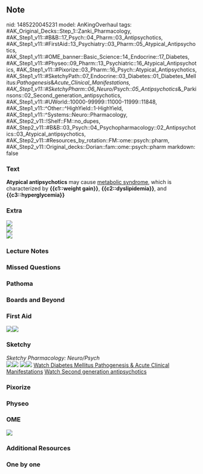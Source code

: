 ## Note
nid: 1485220045231
model: AnKingOverhaul
tags: #AK_Original_Decks::Step_1::Zanki_Pharmacology, #AK_Step1_v11::#B&B::17_Psych::04_Pharm::03_Antipsychotics, #AK_Step1_v11::#FirstAid::13_Psychiatry::03_Pharm::05_Atypical_Antipsychotics, #AK_Step1_v11::#OME_banner::Basic_Science::14_Endocrine::17_Diabetes, #AK_Step1_v11::#Physeo::09_Pharm::13_Psychiatric::16_Atypical_Antipsychotics, #AK_Step1_v11::#Pixorize::03_Pharm::16_Psych::Atypical_Antipsychotics, #AK_Step1_v11::#SketchyPath::07_Endocrine::03_Diabetes::01_Diabetes_Mellitus:_Pathogenesis_&_Acute_Clinical_Manifestations, #AK_Step1_v11::#SketchyPharm::06_Neuro/Psych::05_Antipsychotics_&_Parkinsons::02_Second_generation_antipsychotics, #AK_Step1_v11::#UWorld::10000-99999::11000-11999::11848, #AK_Step1_v11::^Other::^HighYield::1-HighYield, #AK_Step1_v11::^Systems::Neuro::Pharmacology, #AK_Step2_v11::!Shelf::FM::no_dupes, #AK_Step2_v11::#B&B::03_Psych::04_Psychopharmacology::02_Antipsychotics::03_Atypical_antipsychotics, #AK_Step2_v11::#Resources_by_rotation::FM::ome::psych::pharm, #AK_Step2_v11::Original_decks::Dorian::fam::ome::psych::pharm
markdown: false

### Text
<div>
  <b>Atypical antipsychotics</b> may cause <u>metabolic
  syndrome</u>, which is characterized by <b>{{c1::weight
  gain}}</b>, <b>{{c2::dyslipidemia}}</b>, and
  <b>{{c3::hyperglycemia}}</b>
</div>

### Extra
<img src="paste-4514010628562.jpg">
<div><img src="paste-4526895530448.jpg"></div>
<div><img src="paste-4539780432335.jpg"></div>

### Lecture Notes


### Missed Questions


### Pathoma


### Boards and Beyond


### First Aid
<img src="paste-166460047491075.jpg"><img src=
"paste-30588757082115%20(1).jpg">

### Sketchy
<div>
  <i>Sketchy Pharmacology: Neuro/Psych</i>
</div><img src="clear%20(2).JPG"><img src=
"Metabolic%20syndrome%20HTN,%20dyslipidemia,%20hyperglycemia.jpg">
<img src="text%20(2).JPG"><img src=
"Zoverall%20picture-bb3aaf2773e32b523075d3bdfe1fa91d266d63fb_1566160514431.JPG">
<a href=
"https://dashboard.sketchy.com/study/medical/courses/medical-pathophysiology/units/medical-pathophysiology-endocrine/videos/medical-pathophysiology-endocrine-diabetes-diabetes-mellitus-pathogenesis-and-acute-clinical-manifestations?utm_source=anki&utm_medium=partnership&utm_campaign=february_update&utm_content=medical">
Watch Diabetes Mellitus Pathogenesis & Acute Clinical
Manifestations</a> <a href=
"https://dashboard.sketchy.com/study/medical/courses/medical-pharmacology/units/medical-pharmacology-neuro-psych/videos/medical-pharmacology-neuropsych-antipsychotics-and-parkinsons-second-generation-antipsychotics?utm_source=anki&utm_medium=partnership&utm_campaign=february_update&utm_content=medical">
Watch Second generation antipsychotics</a>

### Pixorize


### Physeo


### OME
<div class="ome-widget">
  <a href=
  "https://onlinemeded.org/spa/endocrine/diabetes/acquire?ref=anki">
  <img src="_OME_AnkiFlashcards_Lesson_5.png"></a>
</div>

### Additional Resources


### One by one

